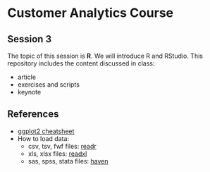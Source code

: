 # Customer Analytics Course

## Session 3

The topic of this session is **R**. We will introduce R and RStudio. This repository includes the content discussed in class:

  - article
  - exercises and scripts
  - keynote

## References

  - [ggplot2 cheatsheet](https://github.com/rstudio/cheatsheets/raw/master/data-visualization-2.1.pdf)
  - How to load data:
    - csv, tsv, fwf files: [readr](https://readr.tidyverse.org)
    - xls, xlsx files: [readxl](https://readxl.tidyverse.org)
    - sas, spss, stata files: [haven](https://haven.tidyverse.org)
